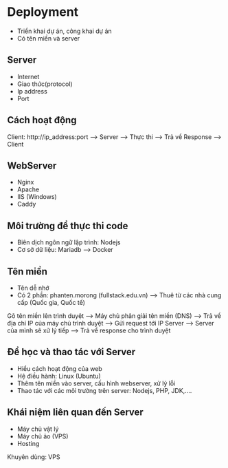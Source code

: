 # Deployment

- Triển khai dự án, công khai dự án
- Có tên miền và server

## Server

- Internet
- Giao thức(protocol)
- Ip address
- Port

## Cách hoạt động

Client: http://ip_address:port --> Server --> Thực thi --> Trả về Response --> Client

## WebServer

- Nginx
- Apache
- IIS (Windows)
- Caddy

## Môi trường để thực thi code

- Biên dịch ngôn ngữ lập trình: Nodejs
- Cơ sở dữ liệu: Mariadb
  --> Docker

## Tên miền

- Tên dễ nhớ
- Có 2 phần: phanten.morong (fullstack.edu.vn) --> Thuê từ các nhà cung cấp (Quốc gia, Quốc tế)

Gõ tên miền lên trình duyệt --> Máy chủ phân giải tên miền (DNS) --> Trả về địa chỉ IP của máy chủ trình duyệt --> Gửi request tới IP Server --> Server của mình sẽ xử lý tiếp --> Trả về response cho trình duyệt

## Để học và thao tác với Server

- Hiểu cách hoạt động của web
- Hệ điều hành: Linux (Ubuntu)
- Thêm tên miền vào server, cấu hình webserver, xử lý lỗi
- Thao tác với các môi trường trên server: Nodejs, PHP, JDK,....

## Khái niệm liên quan đến Server

- Máy chủ vật lý
- Máy chủ ảo (VPS)
- Hosting

Khuyên dùng: VPS
